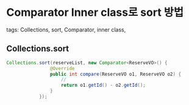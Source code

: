 # Comparator Inner class로 sort 방법

tags:
Collections, sort,  Comparator, inner class,

## Collections.sort

```java
Collections.sort(reserveList, new Comparator<ReserveVO>() {
                @Override
                public int compare(ReserveVO o1, ReserveVO o2) {
                    //
                    return o1.getId() - o2.getId();
                }
            });
```